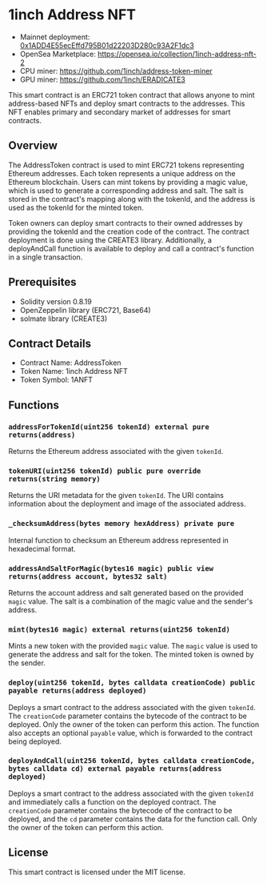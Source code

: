 # 1inch Address NFT

- Mainnet deployment: [0x1ADD4E55ecEffd795B01d22203D280c93A2F1dc3](https://etherscan.io/address/0x1ADD4E55ecEffd795B01d22203D280c93A2F1dc3)
- OpenSea Marketplace: https://opensea.io/collection/1inch-address-nft-2
- CPU miner: https://github.com/1inch/address-token-miner
- GPU miner: https://github.com/1inch/ERADICATE3

This smart contract is an ERC721 token contract that allows anyone to mint address-based NFTs and deploy smart contracts to the addresses. This NFT enables primary and secondary market of addresses for smart contracts.

## Overview

The AddressToken contract is used to mint ERC721 tokens representing Ethereum addresses. Each token represents a unique address on the Ethereum blockchain. Users can mint tokens by providing a magic value, which is used to generate a corresponding address and salt. The salt is stored in the contract's mapping along with the tokenId, and the address is used as the tokenId for the minted token.

Token owners can deploy smart contracts to their owned addresses by providing the tokenId and the creation code of the contract. The contract deployment is done using the CREATE3 library. Additionally, a deployAndCall function is available to deploy and call a contract's function in a single transaction.

## Prerequisites

- Solidity version 0.8.19
- OpenZeppelin library (ERC721, Base64)
- solmate library (CREATE3)

## Contract Details

- Contract Name: AddressToken
- Token Name: 1inch Address NFT
- Token Symbol: 1ANFT

## Functions

### `addressForTokenId(uint256 tokenId) external pure returns(address)`

Returns the Ethereum address associated with the given `tokenId`.

### `tokenURI(uint256 tokenId) public pure override returns(string memory)`

Returns the URI metadata for the given `tokenId`. The URI contains information about the deployment and image of the associated address.

### `_checksumAddress(bytes memory hexAddress) private pure`

Internal function to checksum an Ethereum address represented in hexadecimal format.

### `addressAndSaltForMagic(bytes16 magic) public view returns(address account, bytes32 salt)`

Returns the account address and salt generated based on the provided `magic` value. The salt is a combination of the magic value and the sender's address.

### `mint(bytes16 magic) external returns(uint256 tokenId)`

Mints a new token with the provided `magic` value. The `magic` value is used to generate the address and salt for the token. The minted token is owned by the sender.

### `deploy(uint256 tokenId, bytes calldata creationCode) public payable returns(address deployed)`

Deploys a smart contract to the address associated with the given `tokenId`. The `creationCode` parameter contains the bytecode of the contract to be deployed. Only the owner of the token can perform this action. The function also accepts an optional `payable` value, which is forwarded to the contract being deployed.

### `deployAndCall(uint256 tokenId, bytes calldata creationCode, bytes calldata cd) external payable returns(address deployed)`

Deploys a smart contract to the address associated with the given `tokenId` and immediately calls a function on the deployed contract. The `creationCode` parameter contains the bytecode of the contract to be deployed, and the `cd` parameter contains the data for the function call. Only the owner of the token can perform this action.

## License

This smart contract is licensed under the MIT license.
